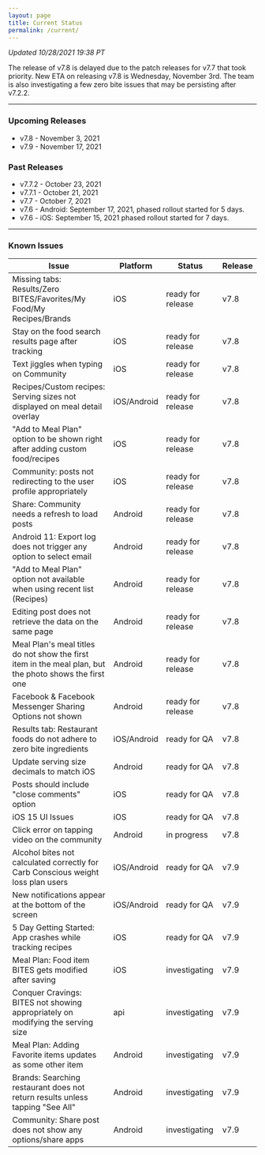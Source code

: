 ```yaml
---
layout: page
title: Current Status
permalink: /current/
---
```


_Updated 10/28/2021 19:38 PT_

The release of v7.8 is delayed due to the patch releases for v7.7 that took priority. New ETA on releasing v7.8 is Wednesday, November 3rd. The team is also investigating a few zero bite issues that may be persisting after v7.2.2. 

***

### Upcoming Releases
- v7.8    - November 3, 2021
- v7.9    - November 17, 2021
 
### Past Releases
- v7.7.2  - October 23, 2021
- v7.7.1  - October 21, 2021
- v7.7    - October 7, 2021
- v7.6    - Android: September 17, 2021, phased rollout started for 5 days.
- v7.6    - iOS: September 15, 2021 phased rollout started for 7 days.

***

### Known Issues

|Issue                          |Platform   | Status    | Release           |
| ---                           | ---       | ---       | ---               |
|Missing tabs: Results/Zero BITES/Favorites/My Food/My Recipes/Brands |iOS|ready for release| v7.8|
|Stay on the food search results page after tracking|iOS|ready for release| v7.8|
|Text jiggles when typing on Community|iOS|ready for release| v7.8|
|Recipes/Custom recipes: Serving sizes not displayed on meal detail overlay |iOS/Android|ready for release| v7.8|
|"Add to Meal Plan" option to be shown right after adding custom food/recipes |iOS|ready for release| v7.8|
|Community: posts not redirecting to the user profile appropriately |iOS|ready for release| v7.8|
|Share: Community needs a refresh to load posts |Android|ready for release| v7.8|
|Android 11: Export log does not trigger any option to select email |Android|ready for release| v7.8|
|"Add to Meal Plan" option not available when using recent list (Recipes) |Android|ready for release| v7.8|
|Editing post does not retrieve the data on the same page |Android|ready for release| v7.8|
|Meal Plan's meal titles do not show the first item in the meal plan, but the photo shows the first one |Android|ready for release| v7.8|
|Facebook & Facebook Messenger Sharing Options not shown  |Android|ready for release| v7.8|
|Results tab: Restaurant foods do not adhere to zero bite ingredients |iOS/Android|ready for QA| v7.8|
|Update serving size decimals to match iOS|Android|ready for QA| v7.8|
|Posts should include "close comments" option |iOS|ready for QA| v7.8|
|iOS 15 UI Issues|iOS|ready for QA| v7.8|
|Click error on tapping video on the community |Android|in progress| v7.8|
|Alcohol bites not calculated correctly for Carb Conscious weight loss plan users |iOS/Android|ready for QA| v7.9|
|New notifications appear at the bottom of the screen |iOS/Android|ready for QA| v7.9|
|5 Day Getting Started: App crashes while tracking recipes |iOS|ready for QA| v7.9|
|Meal Plan: Food item BITES gets modified after saving|iOS|investigating| v7.9|
|Conquer Cravings: BITES not showing appropriately on modifying the serving size|api|investigating| v7.9|
|Meal Plan: Adding Favorite items updates as some other item|Android|investigating| v7.9|
|Brands: Searching restaurant does not return results unless tapping "See All"|Android|investigating| v7.9|
|Community: Share post does not show any options/share apps|Android|investigating| v7.9|
